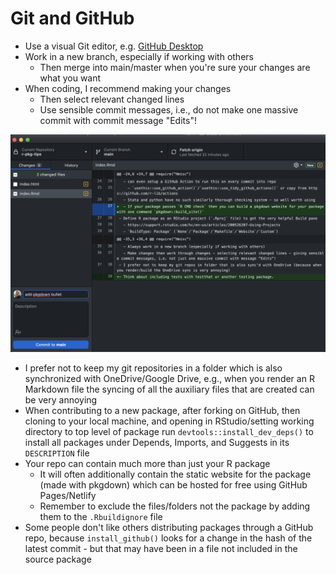 # Git and GitHub



- Use a visual Git editor, e.g. [GitHub Desktop](https://desktop.github.com/)
- Work in a new branch, especially if working with others
  - Then merge into main/master when you're sure your changes are what you want
- When coding, I recommend making your changes 
  - Then select relevant changed lines 
  - Use sensible commit messages, i.e., do not make one massive commit with commit message "Edits"!  
<img src="img/github-desktop-select-lines.png" width="957" />
  
- I prefer not to keep my git repositories in a folder which is also synchronized with OneDrive/Google Drive, e.g., when you render an R Markdown file the syncing of all the auxiliary files that are created can be very annoying
- When contributing to a new package, after forking on GitHub, then cloning to your local machine, and opening in RStudio/setting working directory to top level of package run `devtools::install_dev_deps()` to install all packages under Depends, Imports, and Suggests in its `DESCRIPTION` file
- Your repo can contain much more than just your R package
  - It will often additionally contain the static website for the package (made with pkgdown) which can be hosted for free using GitHub Pages/Netlify
  - Remember to exclude the files/folders not the package by adding them to the `.Rbuildignore` file
- Some people don't like others distributing packages through a GitHub repo, because `install_github()` looks for a change in the hash of the latest commit - but that may have been in a file not included in the source package
